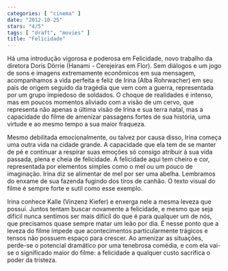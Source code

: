 ```yaml
---
categories: [ "cinema" ]
date: "2012-10-25"
stars: "4/5"
tags: [ "draft", "movies" ]
title: "Felicidade"
---
```

Há uma introdução vigorosa e poderosa em Felicidade, novo trabalho
da diretora Doris Dörrie (Hanami - Cerejeiras em Flor). Sem diálogos
e um jogo de sons e imagens extremamente econômicos em sua mensagem,
acompanhamos a vida perfeita e feliz de Irina (Alba Rohrwacher) em seu
país de origem seguido da tragédia que vem com a guerra, representada
por um grupo impiedoso de soldados. O choque de realidades é intenso,
mas em poucos momentos aliviado com a visão de um cervo, que representa
não apenas a última visão de Irina e sua terra natal, mas a capacidade
do filme de amenizar passagens fortes de sua história, uma virtude e
ao mesmo tempo a sua maior fraqueza.

Mesmo debilitada emocionalmente, ou talvez por causa disso, Irina começa
uma outra vida na cidade grande. A capacidade que ela tem de se manter
de pé e continuar a respirar suas emoções só consigo atribuir à sua
vida passada, plena e cheia de felicidade. A felicidade aqui tem cheiro
e cor, representada por elementos simples como o mel ou um pouco de
imaginação. Irina diz se alimentar de mel por ser uma abelha. Lembramos
do enxame de sua fazenda fugindo dos tiros de canhão. O texto visual
do filme é sempre forte e sutil como esse exemplo.

Irina conhece Kalle (Vinzenz Kiefer) e enxerga nele a mesma leveza que
possui. Juntos tentam buscar novamente a felicidade, e mesmo que seja
difícil nunca sentimos ser mais difícil do que é para qualquer um
de nós, que precisamos quase sempre matar um leão por dia. É nesse
ponto que a leveza do filme impede que acontecimentos particularmente
trágicos e tensos não possuem espaço para crescer. Ao amenizar as
situações, perde-se o potencial dramático por uma tenebrosa comédia,
e com ela vai-se o significado maior do filme: a felicidade a qualquer
custo sacrifica o poder da tristeza.

